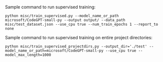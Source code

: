Sample command to run supervised training:
```
python misc/train_supervised.py --model_name_or_path microsoft/CodeGPT-small-py --output output/ --data_path misc/test_dataset.json --use_cpu true --num_train_epochs 1 --report_to none
```

Sample command to run supervised training on entire project directories:
```
python misc/train_supervised_projectdirs.py --output_dir='./test' --model_name_or_path=microsoft/CodeGPT-small-py --use_cpu true --model_max_length=1000
```